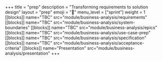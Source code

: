 +++
title = "prep"
description = "Transforming requirements to solution design"
layout = "prep"
emoji = "📅"
menu_level = ["sprint"]
weight = 1
[[blocks]]
name="TBC"
src="module/business-analysis/requirements"
[[blocks]]
name="TBC"
src="module/business-analysis/system-boundaries"
[[blocks]]
name="TBC"
src="module/business-analysis/epics"
[[blocks]]
name="TBC"
src="module/business-analysis/use-case-prep"
[[blocks]]
name="TBC"
src="module/business-analysis/specification"
[[blocks]]
name="TBC"
src="module/business-analysis/acceptance-criteria"
[[blocks]]
name="Presentation"
src="module/business-analysis/presentation"
+++